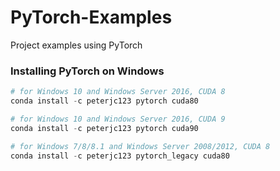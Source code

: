 # PyTorch-Examples
Project examples using PyTorch


### Installing PyTorch on Windows

```python
# for Windows 10 and Windows Server 2016, CUDA 8
conda install -c peterjc123 pytorch cuda80

# for Windows 10 and Windows Server 2016, CUDA 9
conda install -c peterjc123 pytorch cuda90

# for Windows 7/8/8.1 and Windows Server 2008/2012, CUDA 8
conda install -c peterjc123 pytorch_legacy cuda80
```
